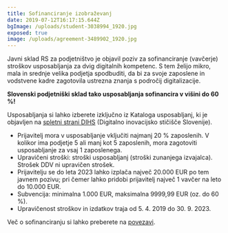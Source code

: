 ```yaml
---
title: Sofinanciranje izobraževanj
date: 2019-07-12T16:17:15.644Z
bgImage: /uploads/student-3038994_1920.jpg
exposed: true
image: /uploads/agreement-3489902_1920.jpg
---
```

Javni sklad RS za podjetništvo je objavil poziv za sofinanciranje (vavčerje) stroškov usposabljanja za dvig digitalnih kompetenc. S tem želijo mikro, mala in srednje velika podjetja spodbuditi, da bi za svoje zaposlene in vodstvene kadre zagotovila ustrezna znanja s področij digitalizacije.

**Slovenski podjetniški sklad tako usposabljanja sofinancira v višini do 60 %!**

Usposabljanja si lahko izberete izključno iz Kataloga usposabljanj, ki je objavljen na [spletni strani DIHS](https://dihslovenia.si/usposabljanja/) (Digitalno inovacijsko stičišče Slovenije).

* Prijavitelj mora v usposabljanje vključiti najmanj 20 % zaposlenih. V kolikor ima podjetje 5 ali manj kot 5 zaposlenih, mora zagotoviti usposabljanje za vsaj 1 zaposlenega.
* Upravičeni stroški: stroški usposabljanj (stroški zunanjega izvajalca). Strošek DDV ni upravičen strošek.
* Prijavitelju se do leta 2023 lahko izplača največ 20.000 EUR po tem javnem pozivu; pri čemer lahko pridobi prijavitelj največ 1 vavčer na leto do 10.000 EUR.
* Subvencija: minimalna 1.000 EUR, maksimalna 9999,99 EUR (oz. do 60 %).
* Upravičenost stroškov in izdatkov traja od 5. 4. 2019 do 30. 9. 2023.

Več o sofinanciranju si lahko preberete na [povezavi](https://akademijafri.si/izobrazevanja/sofinanciranje/).
